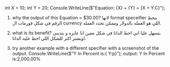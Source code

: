 int X = 10;
int Y = 20;
Console.WriteLine($"Equation: {X} + {Y} = {X + Y:C}");

1. why the output of this Equation = $30.00?
                                                                                                لانها format speceifier بتحط الرقم في شكل فورمات ال currency اللي هو العمله بالدولار وممكن تحدد العمله.
   
3. what is its benefit?
                                                                                                        بتسهل عليا اني احط الداتا في شكل معين انا عايزه و بتديني اوبشنز اكتر للشكل اللي احط عليه الداتا.
   
4. try another example with a different specifier with a screenshot of the output.
                Console.WriteLine($"Y In Percent is:{ Y:p}");
output: Y In Percent is:2,000.00%
